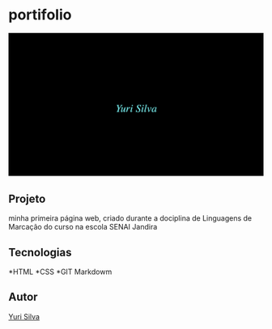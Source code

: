 # portifolio

![](./preview.png)

## Projeto
minha primeira página web, criado durante a dociplina de Linguagens de Marcação do curso na escola SENAI Jandira 

## Tecnologias
*HTML
*CSS
*GIT
Markdowm

## Autor 
[Yuri Silva](www.linkedin.com)